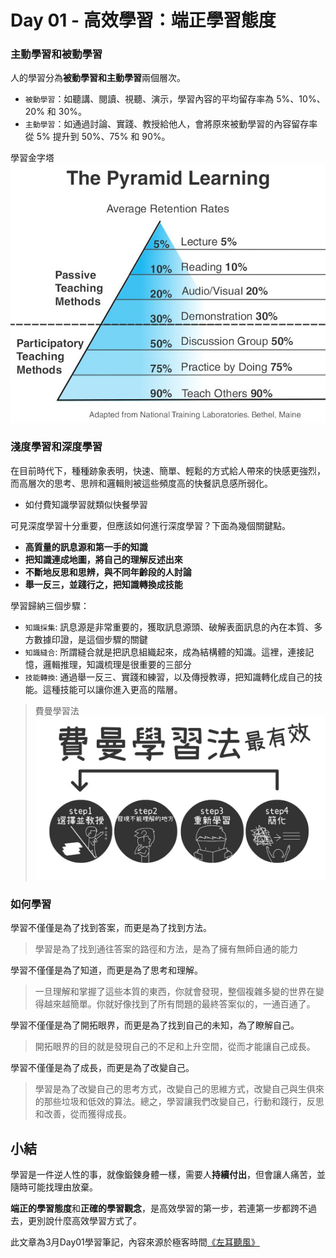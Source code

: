 # Day 01 - 高效學習：端正學習態度

### 主動學習和被動學習

人的學習分為**被動學習和主動學習**兩個層次。
 - `被動學習`：如聽講、閱讀、視聽、演示，學習內容的平均留存率為 5%、10%、20% 和 30%。
- `主動學習`：如通過討論、實踐、教授給他人，會將原來被動學習的內容留存率從 5% 提升到 50%、75% 和 90%。

學習金字塔
![](media/16776840995258/16776841770611.png)

### 淺度學習和深度學習

在目前時代下，種種跡象表明，快速、簡單、輕鬆的方式給人帶來的快感更強烈，而高層次的思考、思辨和邏輯則被這些頻度高的快餐訊息感所弱化。

- 如付費知識學習就類似快餐學習

可見深度學習十分重要，但應該如何進行深度學習？下面為幾個關鍵點。

- **高質量的訊息源和第一手的知識**
- **把知識連成地圖，將自己的理解反述出來**
- **不斷地反思和思辨，與不同年齡段的人討論**
- **舉一反三，並踐行之，把知識轉換成技能**

學習歸納三個步驟：
- `知識採集`: 訊息源是非常重要的，獲取訊息源頭、破解表面訊息的內在本質、多方數據印證，是這個步驟的關鍵
- `知識縫合`: 所謂縫合就是把訊息組織起來，成為結構體的知識。這裡，連接記憶，邏輯推理，知識梳理是很重要的三部分
- `技能轉換`: 通過舉一反三、實踐和練習，以及傳授教導，把知識轉化成自己的技能。這種技能可以讓你進入更高的階層。

> 費曼學習法
> ![](media/16776840995258/16776852581454.jpg)


### 如何學習

學習不僅僅是為了找到答案，而更是為了找到方法。
> 學習是為了找到通往答案的路徑和方法，是為了擁有無師自通的能力

學習不僅僅是為了知道，而更是為了思考和理解。
> 一旦理解和掌握了這些本質的東西，你就會發現，整個複雜多變的世界在變得越來越簡單。你就好像找到了所有問題的最終答案似的，一通百通了。

學習不僅僅是為了開拓眼界，而更是為了找到自己的未知，為了瞭解自己。
> 開拓眼界的目的就是發現自己的不足和上升空間，從而才能讓自己成長。

學習不僅僅是為了成長，而更是為了改變自己。
> 學習是為了改變自己的思考方式，改變自己的思維方式，改變自己與生俱來的那些垃圾和低效的算法。總之，學習讓我們改變自己，行動和踐行，反思和改善，從而獲得成長。

## 小結

學習是一件逆人性的事，就像鍛鍊身體一樣，需要人**持續付出**，但會讓人痛苦，並隨時可能找理由放棄。

**端正的學習態度**和**正確的學習觀念**，是高效學習的第一步，若連第一步都跨不過去，更別說什麼高效學習方式了。

此文章為3月Day01學習筆記，內容來源於極客時間[《左耳聽風》](https://time.geekbang.org/column/article/14271)
